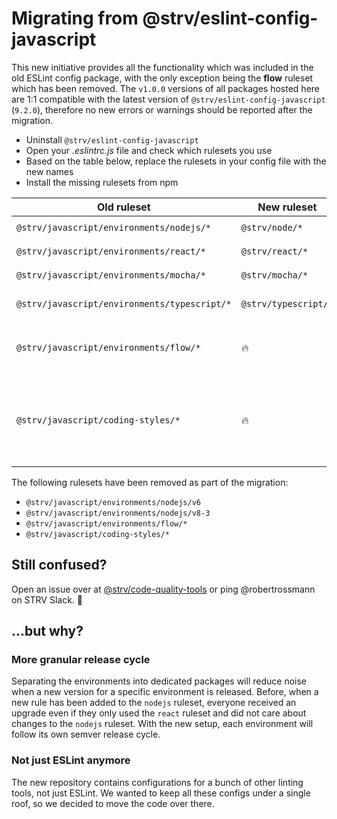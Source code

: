 # Migrating from @strv/eslint-config-javascript

This new initiative provides all the functionality which was included in the old ESLint config package, with the only exception being the **flow** ruleset which has been removed. The `v1.0.0` versions of all packages hosted here are 1:1 compatible with the latest version of `@strv/eslint-config-javascript` (`9.2.0`), therefore no new errors or warnings should be reported after the migration.

- Uninstall `@strv/eslint-config-javascript`
- Open your _.eslintrc.js_ file and check which rulesets you use
- Based on the table below, replace the rulesets in your config file with the new names
- Install the missing rulesets from npm

|Old ruleset|New ruleset|package|
|-|-|-|
|`@strv/javascript/environments/nodejs/*`|`@strv/node/*`|[`@strv/eslint-config-node`][es-node-home]|
|`@strv/javascript/environments/react/*`|`@strv/react/*`|[`@strv/eslint-config-react`][es-react-home]|
|`@strv/javascript/environments/mocha/*`|`@strv/mocha/*`|[`@strv/eslint-config-mocha`][es-mocha-home]|
|`@strv/javascript/environments/typescript/*`|`@strv/typescript/*`|[`@strv/eslint-config-typescript`][es-ts-home]|
|`@strv/javascript/environments/flow/*`|🔥|Removed without replacement 😱|
|`@strv/javascript/coding-styles/*`|🔥|Coding style rulesets are now part of the environment-specific packages ❤️|

The following rulesets have been removed as part of the migration:

- `@strv/javascript/environments/nodejs/v6`
- `@strv/javascript/environments/nodejs/v8-3`
- `@strv/javascript/environments/flow/*`
- `@strv/javascript/coding-styles/*`

## Still confused?

Open an issue over at [@strv/code-quality-tools][cqt-home] or ping @robertrossmann on STRV Slack. 💪

## ...but why?

### More granular release cycle

Separating the environments into dedicated packages will reduce noise when a new version for a specific environment is released. Before, when a new rule has been added to the `nodejs` ruleset, everyone received an upgrade even if they only used the `react` ruleset and did not care about changes to the `nodejs` ruleset. With the new setup, each environment will follow its own semver release cycle.

### Not just ESLint anymore

The new repository contains configurations for a bunch of other linting tools, not just ESLint. We wanted to keep all these configs under a single roof, so we decided to move the code over there.

[cqt-home]: https://github.com/strvcom/code-quality-tools
[es-node-home]: https://github.com/strvcom/code-quality-tools/tree/master/packages/eslint-config-node
[es-react-home]: https://github.com/strvcom/code-quality-tools/tree/master/packages/eslint-config-react
[es-mocha-home]: https://github.com/strvcom/code-quality-tools/tree/master/packages/eslint-config-mocha
[es-ts-home]: https://github.com/strvcom/code-quality-tools/tree/master/packages/eslint-config-typescript
